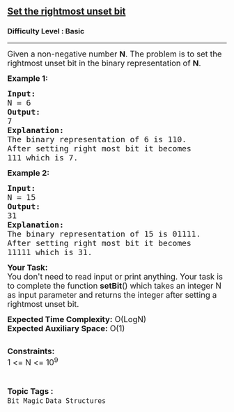 <h2><a href="https://www.geeksforgeeks.org/problems/set-the-rightmost-unset-bit4436/1">Set the rightmost unset bit</a></h2><h3>Difficulty Level : Basic</h3><hr><div class="problems_problem_content__Xm_eO"><p><span style="font-size: 18px;">Given a non-negative number <strong>N</strong>. The problem is to set the rightmost unset bit in the binary representation of <strong>N</strong>.</span></p>
<p><strong><span style="font-size: 18px;">Example 1:</span></strong></p>
<pre style="position: relative;"><span style="font-size: 18px;"><strong>Input:</strong>
N = 6</span>
<span style="font-size: 18px;"><strong>Output:</strong>
7</span>
<span style="font-size: 18px;"><strong>Explanation:</strong>
The binary representation of 6 is 110.
After setting right most bit it becomes
111 which is 7.</span><div class="open_grepper_editor" title="Edit &amp; Save To Grepper"></div></pre>
<p><strong><span style="font-size: 18px;">Example 2:</span></strong></p>
<pre style="position: relative;"><span style="font-size: 18px;"><strong>Input:</strong>
N = 15</span>
<span style="font-size: 18px;"><strong>Output:</strong>
31</span>
<span style="font-size: 18px;"><strong>Explanation:</strong>
The binary representation of 15 is 01111.<br>After setting right most bit it becomes<br>11111 which is 31.<br></span><div class="open_grepper_editor" title="Edit &amp; Save To Grepper"></div></pre>
<p><span style="font-size: 18px;"><strong>Your Task:&nbsp;</strong>&nbsp;<br>You don't need to read input or print anything. Your task is to complete the function <strong>setBit</strong>()&nbsp;which takes an integer N as input parameter&nbsp;and returns the integer after setting a rightmost unset bit.</span></p>
<p><span style="font-size: 18px;"><strong>Expected Time Complexity:</strong>&nbsp;O(LogN)<br><strong>Expected Auxiliary Space:</strong>&nbsp;O(1)</span></p>
<p><br><span style="font-size: 18px;"><strong>Constraints:</strong><br>1 &lt;= N &lt;= 10<sup>9</sup></span></p></div><br><p><span style=font-size:18px><strong>Topic Tags : </strong><br><code>Bit Magic</code>&nbsp;<code>Data Structures</code>&nbsp;
